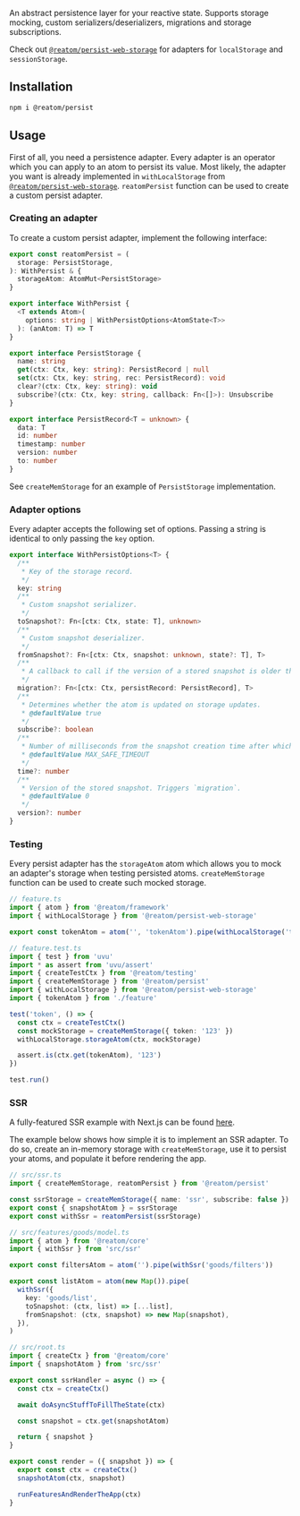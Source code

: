 An abstract persistence layer for your reactive state. Supports storage mocking, custom serializers/deserializers, migrations and storage subscriptions.

Check out [`@reatom/persist-web-storage`](https://www.reatom.dev/package/persist-web-storage) for adapters for `localStorage` and `sessionStorage`.

## Installation

```sh
npm i @reatom/persist
```

## Usage

First of all, you need a persistence adapter. Every adapter is an operator which you can apply to an atom to persist its value. Most likely, the adapter you want is already implemented in `withLocalStorage` from [`@reatom/persist-web-storage`](https://www.reatom.dev/package/persist-web-storage). `reatomPersist` function can be used to create a custom persist adapter.

### Creating an adapter

To create a custom persist adapter, implement the following interface:

```ts
export const reatomPersist = (
  storage: PersistStorage,
): WithPersist & {
  storageAtom: AtomMut<PersistStorage>
}

export interface WithPersist {
  <T extends Atom>(
    options: string | WithPersistOptions<AtomState<T>>
  ): (anAtom: T) => T
}

export interface PersistStorage {
  name: string
  get(ctx: Ctx, key: string): PersistRecord | null
  set(ctx: Ctx, key: string, rec: PersistRecord): void
  clear?(ctx: Ctx, key: string): void
  subscribe?(ctx: Ctx, key: string, callback: Fn<[]>): Unsubscribe
}

export interface PersistRecord<T = unknown> {
  data: T
  id: number
  timestamp: number
  version: number
  to: number
}
```

See `createMemStorage` for an example of `PersistStorage` implementation.

### Adapter options

Every adapter accepts the following set of options. Passing a string is identical to only passing the `key` option.

```ts
export interface WithPersistOptions<T> {
  /**
   * Key of the storage record.
   */
  key: string
  /**
   * Custom snapshot serializer.
   */
  toSnapshot?: Fn<[ctx: Ctx, state: T], unknown>
  /**
   * Custom snapshot deserializer.
   */
  fromSnapshot?: Fn<[ctx: Ctx, snapshot: unknown, state?: T], T>
  /**
   * A callback to call if the version of a stored snapshot is older than `version` option.
   */
  migration?: Fn<[ctx: Ctx, persistRecord: PersistRecord], T>
  /**
   * Determines whether the atom is updated on storage updates.
   * @defaultValue true
   */
  subscribe?: boolean
  /**
   * Number of milliseconds from the snapshot creation time after which it will be deleted.
   * @defaultValue MAX_SAFE_TIMEOUT
   */
  time?: number
  /**
   * Version of the stored snapshot. Triggers `migration`.
   * @defaultValue 0
   */
  version?: number
}
```

### Testing

Every persist adapter has the `storageAtom` atom which allows you to mock an adapter's storage when testing persisted atoms. `createMemStorage` function can be used to create such mocked storage.

```ts
// feature.ts
import { atom } from '@reatom/framework'
import { withLocalStorage } from '@reatom/persist-web-storage'

export const tokenAtom = atom('', 'tokenAtom').pipe(withLocalStorage('token'))
```

```ts
// feature.test.ts
import { test } from 'uvu'
import * as assert from 'uvu/assert'
import { createTestCtx } from '@reatom/testing'
import { createMemStorage } from '@reatom/persist'
import { withLocalStorage } from '@reatom/persist-web-storage'
import { tokenAtom } from './feature'

test('token', () => {
  const ctx = createTestCtx()
  const mockStorage = createMemStorage({ token: '123' })
  withLocalStorage.storageAtom(ctx, mockStorage)

  assert.is(ctx.get(tokenAtom), '123')
})

test.run()
```

### SSR

A fully-featured SSR example with Next.js can be found [here](https://github.com/artalar/reatom-nextjs).

The example below shows how simple it is to implement an SSR adapter. To do so, create an in-memory storage with `createMemStorage`, use it to persist your atoms, and populate it before rendering the app.

```ts
// src/ssr.ts
import { createMemStorage, reatomPersist } from '@reatom/persist'

const ssrStorage = createMemStorage({ name: 'ssr', subscribe: false })
export const { snapshotAtom } = ssrStorage
export const withSsr = reatomPersist(ssrStorage)
```

```ts
// src/features/goods/model.ts
import { atom } from '@reatom/core'
import { withSsr } from 'src/ssr'

export const filtersAtom = atom('').pipe(withSsr('goods/filters'))

export const listAtom = atom(new Map()).pipe(
  withSsr({
    key: 'goods/list',
    toSnapshot: (ctx, list) => [...list],
    fromSnapshot: (ctx, snapshot) => new Map(snapshot),
  }),
)
```

```ts
// src/root.ts
import { createCtx } from '@reatom/core'
import { snapshotAtom } from 'src/ssr'

export const ssrHandler = async () => {
  const ctx = createCtx()

  await doAsyncStuffToFillTheState(ctx)

  const snapshot = ctx.get(snapshotAtom)

  return { snapshot }
}

export const render = ({ snapshot }) => {
  export const ctx = createCtx()
  snapshotAtom(ctx, snapshot)

  runFeaturesAndRenderTheApp(ctx)
}
```
